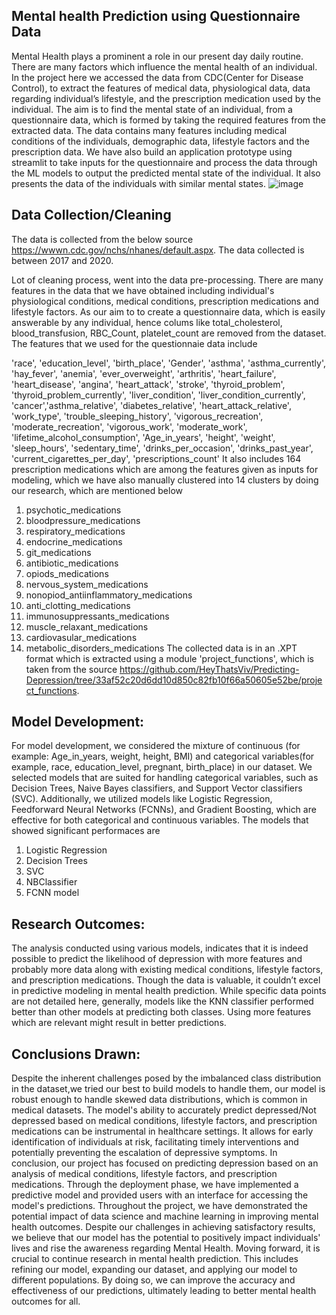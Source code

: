 ## Mental health Prediction using Questionnaire Data

Mental Health plays a prominent a role in our present day daily routine. There are many factors which influence the mental health of an individual. In the project here we accessed the data from CDC(Center for Disease Control), to extract the features of medical data, physiological data, data regarding individual’s lifestyle, and the prescription medication used by the individual. 
The aim is to find the mental state of an individual, from a questionnaire data, which is formed by taking the required features from the extracted data. The data contains many features including medical conditions of the individuals, demographic data, lifestyle factors and the prescription data. 
We have also build an application prototype using streamlit to take inputs for the questionnaire and process the data through the ML models to output the predicted mental state of the individual. It also presents the data of the individuals with similar mental states.
![image](https://github.com/Neelesh1305/Capstone/assets/113800036/c85ea46c-173a-4d75-a2fd-dfb03dbee490)


## Data Collection/Cleaning
The data is collected from the below source https://wwwn.cdc.gov/nchs/nhanes/default.aspx. The data collected is between 2017 and 2020.


Lot of cleaning process, went into the data pre-processing. There are many features in the data that we have obtained including individual's physiological conditions, medical conditions, prescription medications and lifestyle factors. As our aim to to create a questionnaire data, which is easily answerable by any individual, hence colums like total_cholesterol, blood_transfusion, RBC_Count, platelet_count are removed from the dataset.
The features that we used for the questionnaie data include 

'race', 'education_level', 'birth_place',
'Gender', 'asthma', 'asthma_currently', 'hay_fever', 'anemia', 'ever_overweight',
'arthritis', 'heart_failure', 'heart_disease', 'angina', 'heart_attack',
'stroke', 'thyroid_problem', 'thyroid_problem_currently', 'liver_condition',
'liver_condition_currently', 'cancer','asthma_relative', 'diabetes_relative',
'heart_attack_relative', 'work_type', 'trouble_sleeping_history',
'vigorous_recreation', 'moderate_recreation', 'vigorous_work',
'moderate_work', 'lifetime_alcohol_consumption', 'Age_in_years', 'height', 'weight', 'sleep_hours',
'sedentary_time', 'drinks_per_occasion', 'drinks_past_year', 'current_cigarettes_per_day', 'prescriptions_count'
It also includes 164 prescription medications which are among the features given as inputs for modeling, which we have also manually clustered into 14 clusters by doing our research, which are mentioned below 
1. psychotic_medications
2. bloodpressure_medications
3. respiratory_medications
4. endocrine_medications
5. git_medications
6. antibiotic_medications
7. opiods_medications
8. nervous_system_medications
9. nonopiod_antiinflammatory_medications
10. anti_clotting_medications
11. immunosuppressants_medications
12. muscle_relaxant_medications
13. cardiovasular_medications
14. metabolic_disorders_medications
The collected data is in an .XPT format which is extracted using a module 'project_functions', which is taken from the source https://github.com/HeyThatsViv/Predicting-Depression/tree/33af52c20d6dd10d850c82fb10f66a50605e52be/project_functions.
 ## Model Development:
For model development, we considered the mixture of continuous (for example: Age_in_years, weight, height, BMI) and categorical variables(for example, race, education_level, pregnant, birth_place) in our dataset. 
We selected models that are suited for handling categorical variables, such as Decision Trees, Naive Bayes classifiers, and Support Vector classifiers (SVC). 
Additionally, we utilized models like Logistic Regression, Feedforward Neural Networks (FCNNs), and Gradient Boosting, which are effective for both categorical and continuous variables. 
The models that showed significant performaces are
1. Logistic Regression
2. Decision Trees
3. SVC
4. NBClassifier
5. FCNN model

## Research Outcomes:

The analysis conducted using various models, indicates that it is indeed possible to predict the likelihood of depression with more features and probably more data along with existing medical conditions, lifestyle factors, and prescription medications.
 Though the data is valuable, it couldn’t excel in predictive modeling in mental health prediction.
While specific data points are not detailed here, generally, models like the KNN classifier performed better than other models at predicting both classes. Using more features which are relevant might result in better predictions.

## Conclusions Drawn: 
Despite the inherent challenges posed by the imbalanced class distribution in the dataset,we tried our best to build models to handle them, our model is robust enough to handle skewed data distributions, which is common in medical datasets. The model's ability to accurately predict depressed/Not depressed based on medical conditions, lifestyle factors, and prescription medications can be instrumental in healthcare settings. It allows for early identification of individuals at risk, facilitating timely interventions and potentially preventing the escalation of depressive symptoms.
In conclusion, our project has focused on predicting depression based on an analysis of medical conditions, lifestyle factors, and prescription medications. Through the deployment phase, we have implemented a predictive model and provided users with an interface for accessing the model's predictions.
Throughout the project, we have demonstrated the potential impact of data science and machine learning in improving mental health outcomes. Despite our challenges in achieving satisfactory results, we believe that our model has the potential to positively impact individuals' lives and rise the awareness regarding Mental Health.
Moving forward, it is crucial to continue research in mental health prediction. This includes refining our model, expanding our dataset, and applying our model to different populations. By doing so, we can improve the accuracy and effectiveness of our predictions, ultimately leading to better mental health outcomes for all.
